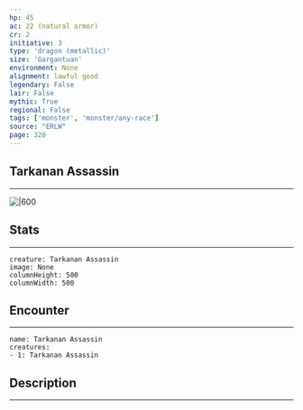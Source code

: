 ```yaml
---
hp: 45
ac: 22 (natural armor)
cr: 2
initiative: 3
type: 'dragon (metallic)'    
size: 'Gargantuan'
environment: None
alignment: lawful good
legendary: False
lair: False
mythic: True
regional: False
tags: ['monster', 'monster/any-race']
source: "ERLW"
page: 320
---
```


## Tarkanan Assassin
---

![|600](D:/Program%20Files/5e.tools/img/bestiary/ERLW/Tarkanan%20Assassin.png)

## Stats
---

```statblock
creature: Tarkanan Assassin
image: None
columnHeight: 500
columnWidth: 500
```

## Encounter
---

```encounter-table
name: Tarkanan Assassin
creatures:
- 1: Tarkanan Assassin
```

## Description
---




